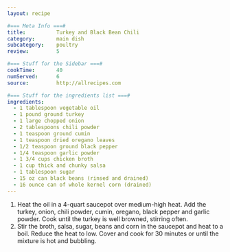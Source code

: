 ```yaml
---
layout: recipe

#=== Meta Info ===#
title: 			Turkey and Black Bean Chili
category:		main dish					
subcategory:	poultry
review:			5

#=== Stuff for the Sidebar ===#
cookTime:		40
numServed:		6
source:			http://allrecipes.com

#=== Stuff for the ingredients list ===#
ingredients:
  - 1 tablespoon vegetable oil
  - 1 pound ground turkey
  - 1 large chopped onion
  - 2 tablespoons chili powder
  - 1 teaspoon ground cumin
  - 1 teaspoon dried oregano leaves
  - 1/2 teaspoon ground black pepper
  - 1/4 teaspoon garlic powder
  - 1 3/4 cups chicken broth
  - 1 cup thick and chunky salsa
  - 1 tablespoon sugar
  - 15 oz can black beans (rinsed and drained)
  - 16 ounce can of whole kernel corn (drained)
---
```


1. Heat the oil in a 4-quart saucepot over medium-high heat. Add the turkey, onion, chili powder, cumin, oregano, black pepper and garlic powder. Cook until the turkey is well browned, stirring often.
2. Stir the broth, salsa, sugar, beans and corn in the saucepot and heat to a boil. Reduce the heat to low. Cover and cook for 30 minutes or until the mixture is hot and bubbling.
